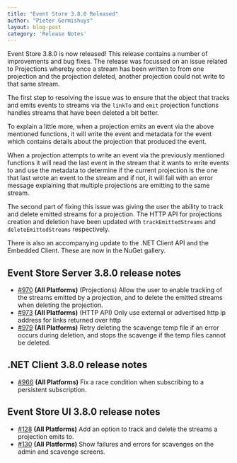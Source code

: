 ```yaml
---
title: "Event Store 3.8.0 Released"
author: "Pieter Germishuys"
layout: blog-post
category: 'Release Notes'
---
```


Event Store 3.8.0 is now released! This release contains a number of improvements and bug fixes. The release was focussed on an issue related to Projections whereby once a stream has been written to from one projection and the projection deleted, another projection could not write to that same stream.

The first step to resolving the issue was to ensure that the object that tracks and emits events to streams via the `linkTo` and `emit` projection functions handles streams that have been deleted a bit better.

To explain a little more, when a projection emits an event via the above mentioned functions, it will write the event and metadata for the event which contains details about the projection that produced the event.

When a projection attempts to write an event via the previously mentioned functions it will read the last event in the stream that it wants to write events to and use the metadata to determine if the current projection is the one that last wrote an event to the stream and if not, it will fail with an error message explaining that multiple projections are emitting to the same stream.

The second part of fixing this issue was giving the user the ability to track and delete emitted streams for a projection. The HTTP API for projections creation and deletion have been updated with `trackEmittedStreams` and `deleteEmittedStreams` respectively.

There is also an accompanying update to the .NET Client API and the Embedded Client. These are now in the NuGet gallery.

## Event Store Server 3.8.0 release notes

- [#970](https://github.com/EventStore/EventStore/pull/970) **(All Platforms)** (Projections) Allow the user to enable tracking of the streams emitted by a projection, and to delete the emitted streams when deleting the projection.
- [#973](https://github.com/EventStore/EventStore/pull/973) **(All Platforms)** (HTTP API) Only use external or advertised http ip address for links returned over http
- [#979](https://github.com/EventStore/EventStore/pull/979) **(All Platforms)** Retry deleting the scavenge temp file if an error occurs during deletion, and stops the scavenge if the temp files cannot be deleted.

## .NET Client 3.8.0 release notes

- [#966](https://github.com/EventStore/EventStore/pull/966) **(All Platforms)** Fix a race condition when subscribing to a persistent subscription.

## Event Store UI 3.8.0 release notes

- [#128](https://github.com/EventStore/EventStore.UI/pull/128) **(All Platforms)** Add an option to track and delete the streams a projection emits to.
- [#130](https://github.com/EventStore/EventStore.UI/pull/130) **(All Platforms)** Show failures and errors for scavenges on the admin and scavenge screens.